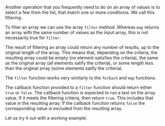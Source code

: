 Another operation that you frequently need to do on an array of values is to select a few from the list, that match one or more conditions. We call this filtering. 

To filter an array we can use the array `filter` method. Whereas `map` returns an array with the same number of values as the input array, this is not necessarily true for `filter`.

The result of filtering an array could return any number of results, up to the original length of the array. This means that, depending on the criteria, the resulting array could be empty (no element satisfies the criteria), the same as the original array (all elements satify the criteria), or some length less than the original array (some elements satify the criteria).

The `filter` function works very similarly to the `forEach` and `map` functions.

The callback function provided to a `filter` function should return either `true` or `false`. The callback function is expected to run a test on the array value. If it meets the filtering criteria, then return `true`. This includes that value in the resulting array. If the callback function returns `false` the corresponding value is excluded from the resulting array.

Let us try it out with a working example.